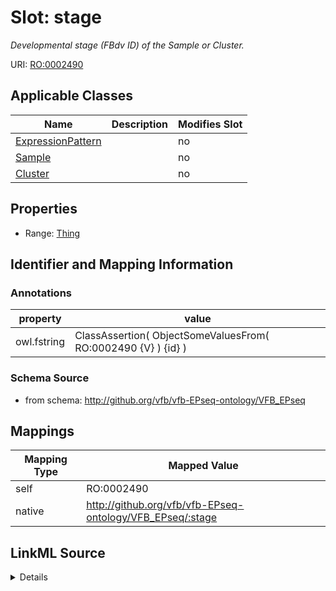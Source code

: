 

# Slot: stage


_Developmental stage (FBdv ID) of the Sample or Cluster._





URI: [RO:0002490](http://purl.obolibrary.org/obo/RO_0002490)



<!-- no inheritance hierarchy -->





## Applicable Classes

| Name | Description | Modifies Slot |
| --- | --- | --- |
| [ExpressionPattern](ExpressionPattern.md) |  |  no  |
| [Sample](Sample.md) |  |  no  |
| [Cluster](Cluster.md) |  |  no  |







## Properties

* Range: [Thing](Thing.md)





## Identifier and Mapping Information





### Annotations

| property | value |
| --- | --- |
| owl.fstring | ClassAssertion( ObjectSomeValuesFrom( RO:0002490 {V} ) {id} ) |



### Schema Source


* from schema: http://github.org/vfb/vfb-EPseq-ontology/VFB_EPseq




## Mappings

| Mapping Type | Mapped Value |
| ---  | ---  |
| self | RO:0002490 |
| native | http://github.org/vfb/vfb-EPseq-ontology/VFB_EPseq/:stage |




## LinkML Source

<details>
```yaml
name: stage
annotations:
  owl.fstring:
    tag: owl.fstring
    value: ClassAssertion( ObjectSomeValuesFrom( RO:0002490 {V} ) {id} )
description: Developmental stage (FBdv ID) of the Sample or Cluster.
from_schema: http://github.org/vfb/vfb-EPseq-ontology/VFB_EPseq
rank: 1000
slot_uri: RO:0002490
alias: stage
domain_of:
- Sample
- Cluster
range: Thing

```
</details>